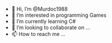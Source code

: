 - 👋 Hi, I’m @Murdoc1988
- 👀 I’m interested in programming Games
- 🌱 I’m currently learning C#
- 💞️ I’m looking to collaborate on ...
- 📫 How to reach me ...

<!---
Murdoc1988/Murdoc1988 is a ✨ special ✨ repository because its `README.md` (this file) appears on your GitHub profile.
You can click the Preview link to take a look at your changes.
--->
